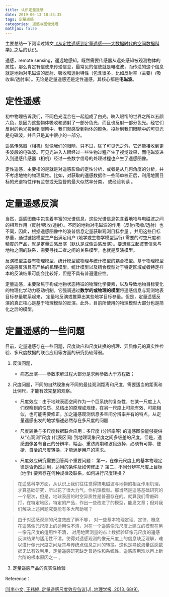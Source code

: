 ```yaml
---
title: 认识定量遥感
date: 2019-06-13 18:34:35
tags: 定量遥感
categories: 遥感与图像处理
mathjax: false
---
```


主要总结一下阅读过博文[《从定性遥感到定量遥感——大数据时代的空间数据科学》](<https://blog.csdn.net/ESA_DSQ/article/details/70475470>)之后的认识。

遥感，remote sensing，遥远地感知。既然需要传感器从远处感知被观测物体的属性，那么肯定有信使来传递信息，最常见的信使就是电磁波，而传递的这个信息就是地物对电磁波的反射、吸收和透射特性（包含很多，比如反射率（主要）/吸收率/透射率）。无论是定量遥感还是定性遥感，其核心都是**电磁波**。

#  定性遥感

初中物理告诉我们，不同色光混合在一起组成了白光。映入眼帘的世界之所以五颜六色，是因为这些物体吸收和透射了一部分色光，而且也反射一部分色光。经它们反射的色光投射到眼睛中，我们就感受到物体的颜色。投射到我们眼睛中的可见光是电磁波，并且只是其中很小的一部分。

遥感传感器（相机）就像我们的眼睛，只不过，除了可见光之外，它还能接收到更多波段的电磁波。可见光进入人眼经过一些生物过程产生了视觉效果，而电磁波进入到遥感传感器（相机）经过一些数字信号的处理过程也产生了遥感图像。

定性遥感，主要指的是就是对遥感影像的定性分析，或者是从几何角度的分析，并不考虑地物的物理属性。比如，对获取的遥感数据作一些简单校正后，利用地面目标的光谱特性作有监督或无监督的最大似然率分类， 或经验判读 。

# 定量遥感反演

当然，遥感图像中包含着丰富的光谱信息，这些光谱信息包含着地物与电磁波之间的相互作用（反射/吸收/透射）。不同的地物对电磁波的作用（反射/吸收/透射）也不同，因此，根据遥感图像中的波普信息定量获取观测目标参量 ，并用这些目标参量，通过链接模型生产出满足用户 (地学或生物学模型运行) 需要的时空尺度和精度的产品，就是定量遥感反演（默认是成像遥感反演）。要想建立起波普信息与地物之间的联系，需要寻找二者之间的关系模型，也就是反演模型。

反演模型主要有物理模型、统计模型或物理与统计模型的耦合模型。基于物理模型的遥感反演具有严格的机理模型。统计模型以及耦合模型对于特定区域或者特定样本的反演结果可能会比较好，但是不具有普遍适应性。

定量遥感，主要聚焦于构成地物状态特征的物理化学要素，以及导致地物目标变化的物理化学动力驱动机制。它强调通过**数学的或物理的模型**将遥感信息与观测地表目标参量联系起来， 定量地反演或推算出某些地学目标参量。但是，定量遥感反演的真正核心是基于物理模型的反演。此外，目前所使用的物理模型大部分也是简化之后的模型。

# 定量遥感的一些问题

目前，定量遥感存在一些问题，尺度效应和尺度转换的机理、异质像元的真实性检验、多尺度数据的联合应用等方面的研究仍较薄弱。

1. 反演问题，

   - 病态反演——参数求解过程大部分是求解参数大于方程数； 

2. 尺度问题，不同的自然现象有不同的最佳观测距离和尺度，需要适当的距离和比例尺，才能有效完整的观察。 

   - 尺度效应：由于地球表面空间作为一个巨系统的复杂性，在某一尺度上人们观察到的性质、总结出的原理或规律，在另一尺度上可能有效、可能相似，也可能需要修正。加之遥感观测信息多空间分辨率并有的特点，从定量遥感出发的地学描述必然存在多尺度的问题 

   - 尺度转换与多尺度数据联合应用：多尺度 (分辨率等) 的遥感图像能够提供从“点观测”尺度 (代表区间) 到地理现象尺度之间多级差的尺度，但是，遥感图像各有自己的分辨率、幅面、重访周期和波段选择，必须有可靠、便捷、自洽的尺度转换，才能满足用户的需求。 

   - 尺度效应研究需要回答两个重要问题： 第一，在像元尺度上的基本物理定律是否仍然适用，适用的条件及如何修正？ 第二，不同分辨率尺度上目标 (地学) 要素存在何种规律及联系，如何进行尺度转换？ 

>  在遥感科学方面，从认识上我们往往觉得搞电磁波与地物的相互作用机理，才算基础研究，所以花了很大力气，作机理模型。那当然是遥感基础研究的一个层次，但是，地球表层的时空异质性是普遍存在的。就算我们零敲碎打，在特定地区，特定的产品，作出一些改进了的模型，能发文章；但对我们解决上述问题究竟能有多大帮助呢？

> 由于对遥感观测的尺度效应了解不够， 对一些基本物理定理、定律、概念在遥感像元尺度上的适用性不清，对在一个遥感像元尺度上建立的模型在另一像元尺度的适用性不清， 对用地面测量的点上数据验证像元尺度的遥感反演结果的适用性不清，使得对遥感观测的像元尺度上的信息缺乏理解，难以进行像元尺度之间及其与传统点信息之间的转换。这也是导致海量遥感数据无法有效利用、定量遥感研究缺乏普适性和系统性、遥感应用难以再上新台阶的根本原因之一 。

3. 定量遥感产品的真实性检验 

Reference：

[[1]李小文, 王祎婷. 定量遥感尺度效应刍议[J]. 地理学报, 2013, 68(9).](<http://xueshu.baidu.com/usercenter/paper/show?paperid=da99e3d781a1c5f028669d1d535bdc1d&site=xueshu_se>)
